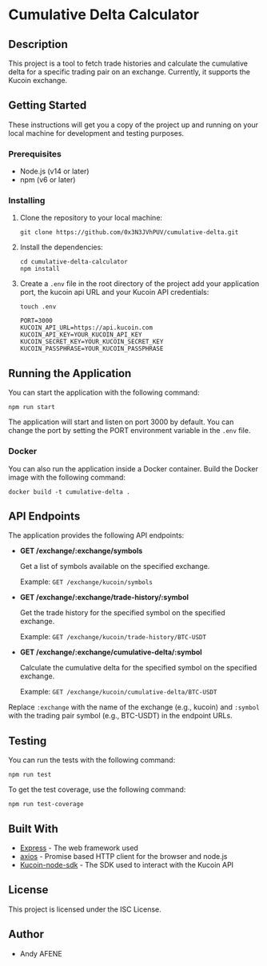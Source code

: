 # Cumulative Delta Calculator

## Description

This project is a tool to fetch trade histories and calculate the cumulative delta for a specific trading pair on an exchange. Currently, it supports the Kucoin exchange.

## Getting Started

These instructions will get you a copy of the project up and running on your local machine for development and testing purposes.

### Prerequisites

- Node.js (v14 or later)
- npm (v6 or later)

### Installing

1. Clone the repository to your local machine:
   ```
   git clone https://github.com/0x3N3JVhPUV/cumulative-delta.git
   ```
   
2. Install the dependencies:
   ```
   cd cumulative-delta-calculator
   npm install
   ```
   
3. Create a `.env` file in the root directory of the project add your application port, the kucoin api URL and your Kucoin API credentials:
   ```
   touch .env

   PORT=3000
   KUCOIN_API_URL=https://api.kucoin.com
   KUCOIN_API_KEY=YOUR_KUCOIN_API_KEY
   KUCOIN_SECRET_KEY=YOUR_KUCOIN_SECRET_KEY
   KUCOIN_PASSPHRASE=YOUR_KUCOIN_PASSPHRASE   

   ```

## Running the Application

You can start the application with the following command:
```
npm run start
```

The application will start and listen on port 3000 by default. You can change the port by setting the PORT environment variable in the `.env` file.

### Docker

You can also run the application inside a Docker container. Build the Docker image with the following command:
```
docker build -t cumulative-delta .
```

## API Endpoints

The application provides the following API endpoints:

- **GET /exchange/:exchange/symbols**

  Get a list of symbols available on the specified exchange.

  Example: `GET /exchange/kucoin/symbols`

- **GET /exchange/:exchange/trade-history/:symbol**

  Get the trade history for the specified symbol on the specified exchange.

  Example: `GET /exchange/kucoin/trade-history/BTC-USDT`

- **GET /exchange/:exchange/cumulative-delta/:symbol**

  Calculate the cumulative delta for the specified symbol on the specified exchange.

  Example: `GET /exchange/kucoin/cumulative-delta/BTC-USDT`

Replace `:exchange` with the name of the exchange (e.g., kucoin) and `:symbol` with the trading pair symbol (e.g., BTC-USDT) in the endpoint URLs.

## Testing

You can run the tests with the following command:
```
npm run test
```
To get the test coverage, use the following command:
````
npm run test-coverage
````

## Built With

- [Express](https://expressjs.com/) - The web framework used
- [axios](https://axios-http.com/) - Promise based HTTP client for the browser and node.js
- [Kucoin-node-sdk](https://github.com/Kucoin/kucoin-node-sdk) - The SDK used to interact with the Kucoin API

## License

This project is licensed under the ISC License.

## Author

- Andy AFENE

